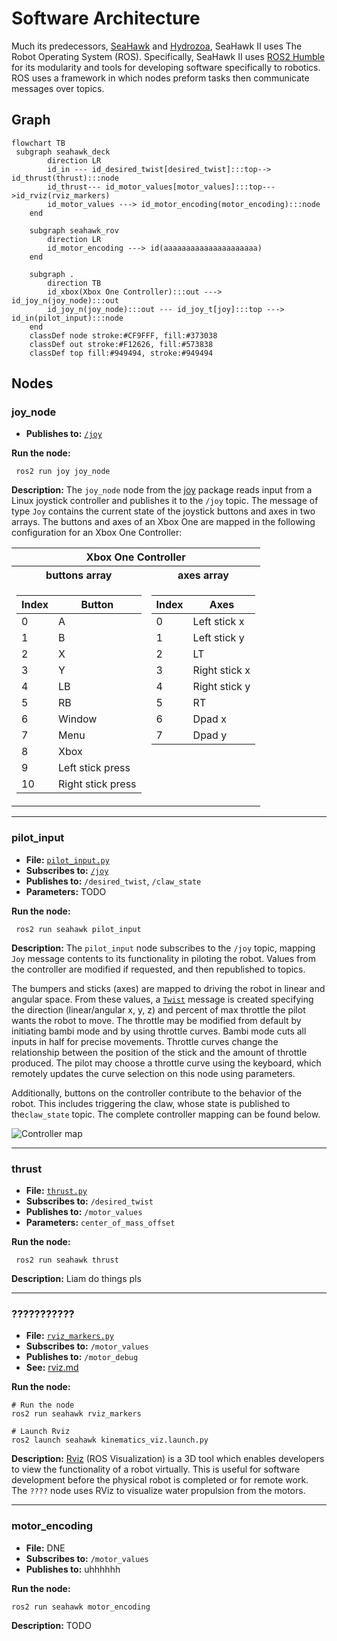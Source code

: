 # Software Architecture
Much its predecessors, [SeaHawk](https://github.com/CabrilloRoboticsClub/cabrillo_rov_2023/releases/tag/MATEROV-2023) and [Hydrozoa](https://github.com/CabrilloRoboticsClub/cabrillo_rov_2022), SeaHawk II uses The Robot Operating System (ROS). Specifically, SeaHawk II uses [ROS2 Humble](https://docs.ros.org/en/humble/index.html) for its modularity and tools for developing software specifically to robotics. ROS uses a framework in which nodes preform tasks then communicate messages over topics. 

## Graph
```mermaid
flowchart TB
 subgraph seahawk_deck
        direction LR
        id_in --- id_desired_twist[desired_twist]:::top--> id_thrust(thrust):::node
        id_thrust--- id_motor_values[motor_values]:::top--->id_rviz(rviz_markers)
        id_motor_values ---> id_motor_encoding(motor_encoding):::node
    end

    subgraph seahawk_rov
        direction LR
        id_motor_encoding ---> id(aaaaaaaaaaaaaaaaaaaaa)
    end

    subgraph .
        direction TB
        id_xbox(Xbox One Controller):::out ---> id_joy_n(joy_node):::out
        id_joy_n(joy_node):::out --- id_joy_t[joy]:::top ---> id_in(pilot_input):::node
    end
    classDef node stroke:#CF9FFF, fill:#373038
    classDef out stroke:#F12626, fill:#573838
    classDef top fill:#949494, stroke:#949494
```

## Nodes

### joy_node
- **Publishes to:** [`/joy`](http://docs.ros.org/en/api/sensor_msgs/html/msg/Joy.html)

**Run the node:**
```console
 ros2 run joy joy_node
```

**Description:**
The `joy_node` node from the [joy](http://wiki.ros.org/joy) package reads input from a Linux joystick controller and publishes it to the `/joy` topic. The message of type `Joy` contains the current state of the joystick buttons and axes in two arrays. The buttons and axes of an Xbox One are mapped in the following configuration for an Xbox One Controller:

<table>
<tr><th colspan=2 style="text-align: center">Xbox One Controller</th></tr>
<tr><th style="text-align: center"> buttons array</th><th style="text-align: center">axes array</th></tr>
<tr><td>

| Index | Button | 
| ----- | ------ | 
| 0 | A | 
| 1 | B |
| 2 | X | as
| 3 | Y | 
| 4 | LB | 
| 5 | RB |
| 6 | Window | 
| 7 | Menu | 
| 8 | Xbox | 
| 9 | Left stick press | 
| 10 | Right stick press | 

</td><td valign="top">

| Index | Axes | 
| ----- | ---- | 
| 0 | Left stick x |
| 1 | Left stick y | 
| 2 | LT | 
| 3 | Right stick x | 
| 4 | Right stick y | 
| 5 | RT | 
| 6 | Dpad x | 
| 7 | Dpad y | 

</td></tr> <table>


---
### pilot_input
- **File:** [`pilot_input.py`](https://github.com/CabrilloRoboticsClub/cabrillo_rov_2023/blob/main/src/seahawk/seahawk_deck/pilot_input.py)
- **Subscribes to:** [`/joy`](http://docs.ros.org/en/api/sensor_msgs/html/msg/Joy.html)
- **Publishes to:** `/desired_twist`, `/claw_state`
- **Parameters:** TODO

**Run the node:**
```console
 ros2 run seahawk pilot_input
```

**Description:** The `pilot_input` node subscribes to the `/joy` topic, mapping `Joy` message contents to its functionality in piloting the robot. Values from the controller are modified if requested, and then republished to topics. 

The bumpers and sticks (axes) are mapped to driving the robot in linear and angular space. From these values, a [`Twist`](http://docs.ros.org/en/melodic/api/geometry_msgs/html/msg/Twist.html) message is created specifying the direction (linear/angular x, y, z) and percent of max throttle the pilot wants the robot to move. The throttle may be modified from default by initiating bambi mode and by using throttle curves. Bambi mode cuts all inputs in half for precise movements. Throttle curves change the relationship between the position of the stick and the amount of throttle produced. The pilot may choose a throttle curve using the keyboard, which remotely updates the curve selection on this node using parameters. 

Additionally, buttons on the controller contribute to the behavior of the robot. This includes triggering the claw, whose state is published to the`claw_state` topic. The complete controller mapping can be found below.

![Controller map](/img/controller_map.png)

---
### thrust
- **File:** [`thrust.py`](https://github.com/CabrilloRoboticsClub/cabrillo_rov_2023/blob/main/src/seahawk/seahawk_deck/thrust.py)
- **Subscribes to:** `/desired_twist`
- **Publishes to:** `/motor_values`
- **Parameters:** `center_of_mass_offset`

**Run the node:**
```console
 ros2 run seahawk thrust
```

**Description:** Liam do things pls

---

### ???????????
- **File:** [`rviz_markers.py`](https://github.com/CabrilloRoboticsClub/cabrillo_rov_2023/blob/architecture/src/seahawk/seahawk_deck/rviz_markers.py)
- **Subscribes to:** `/motor_values`
- **Publishes to:** `/motor_debug`
- **See:** [rviz.md](https://github.com/CabrilloRoboticsClub/cabrillo_rov_2023/blob/architecture/doc/rviz.md)

**Run the node:**
```
# Run the node
ros2 run seahawk rviz_markers

# Launch Rviz
ros2 launch seahawk kinematics_viz.launch.py
```

**Description:** [Rviz](http://wiki.ros.org/rviz) (ROS Visualization) is a 3D tool which enables developers to view the functionality of a robot virtually. This is useful for software development before the physical robot is completed or for remote work. The `????` node uses RViz to visualize water propulsion from the motors.

---
### motor_encoding
- **File:** DNE
- **Subscribes to:** `/motor_values`
- **Publishes to:** uhhhhhh

**Run the node:**
```
ros2 run seahawk motor_encoding
```

**Description:** TODO
 